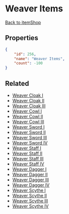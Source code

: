 # Weaver Items

<no description available>

[Back to itemShop](../item-shops.md)

## Properties

```json
{
    "id": 256,
    "name": "Weaver Items",
    "count": -100
}
```

## Related

- [Weaver Cloak I](../items/6708-weaver-cloak-i.md)
- [Weaver Cloak II](../items/6709-weaver-cloak-ii.md)
- [Weaver Cloak III](../items/6710-weaver-cloak-iii.md)
- [Weaver Cowl I](../items/6711-weaver-cowl-i.md)
- [Weaver Cowl II](../items/6712-weaver-cowl-ii.md)
- [Weaver Cowl III](../items/6713-weaver-cowl-iii.md)
- [Weaver Sword I](../items/6726-weaver-sword-i.md)
- [Weaver Sword II](../items/6727-weaver-sword-ii.md)
- [Weaver Sword III](../items/6728-weaver-sword-iii.md)
- [Weaver Sword IV](../items/6729-weaver-sword-iv.md)
- [Weaver Staff I](../items/6730-weaver-staff-i.md)
- [Weaver Staff II](../items/6731-weaver-staff-ii.md)
- [Weaver Staff III](../items/6732-weaver-staff-iii.md)
- [Weaver Staff IV](../items/6733-weaver-staff-iv.md)
- [Weaver Dagger I](../items/6734-weaver-dagger-i.md)
- [Weaver Dagger II](../items/6735-weaver-dagger-ii.md)
- [Weaver Dagger III](../items/6736-weaver-dagger-iii.md)
- [Weaver Dagger IV](../items/6737-weaver-dagger-iv.md)
- [Weaver Scythe I](../items/6738-weaver-scythe-i.md)
- [Weaver Scythe II](../items/6739-weaver-scythe-ii.md)
- [Weaver Scythe III](../items/6740-weaver-scythe-iii.md)
- [Weaver Scythe IV](../items/6741-weaver-scythe-iv.md)

